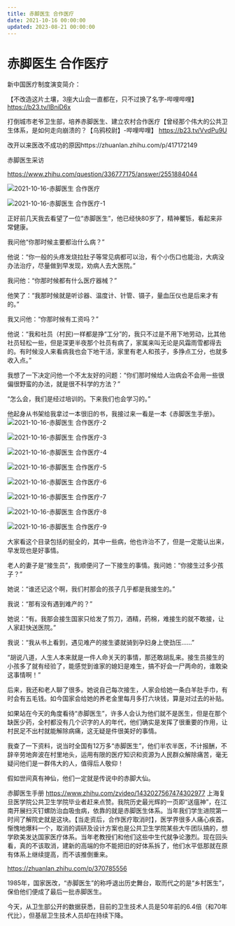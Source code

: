 ```yaml
---
title: 赤脚医生 合作医疗
date: 2021-10-16 00:00:00
updated: 2023-08-21 00:00:00
---
```


# 赤脚医生 合作医疗

新中国医疗制度演变简介：

【不改造这片土壤，3座大山会一直都在，只不过换了名字-哔哩哔哩】 https://b23.tv/IBniD6x

打倒城市老爷卫生部，培养赤脚医生、建立农村合作医疗【曾经那个伟大的公共卫生体系，是如何走向崩溃的？【乌鸦校尉】-哔哩哔哩】 https://b23.tv/VvdPu9U

改开以来医改不成功的原因https://zhuanlan.zhihu.com/p/417172149

赤脚医生采访

https://www.zhihu.com/question/336777175/answer/2551884044

![2021-10-16-赤脚医生 合作医疗](assets/2021-10-16-赤脚医生%20合作医疗.jpeg)

![2021-10-16-赤脚医生 合作医疗-1](assets/2021-10-16-赤脚医生%20合作医疗-1.jpeg)

正好前几天我去看望了一位“赤脚医生”，他已经快80岁了，精神矍铄，看起来非常健康。

我问他“你那时候主要都治什么病？”

他说：“你一般的头疼发烧拉肚子等常见病都可以治，有个小伤口也能治，大病没办法治疗，尽量做到早发现，劝病人去大医院。”

我问他：“你那时候都有什么医疗器械？”

他笑了：“我那时候就是听诊器、温度计、针管、镊子，量血压仪也是后来才有的。”

我又问他：“你那时候有工资吗？”

他说：“我和社员（村民)一样都是挣“工分”的，我只不过是不用下地劳动，比其他社员轻松一些，但是深更半夜那个社员有病了，家属来叫无论是风霜雨雪都得去的。有时候没人来看病我也会下地干活，家里有老人和孩子，多挣点工分，也就多收入点。”

我想了一下决定问他一个不太友好的问题：“你们那时候给人治病会不会用一些很偏很野蛮的办法，就是很不科学的方法？”

“怎么会，我们是经过培训的。下来我们也会学习的。”

他起身从书架给我拿过一本很旧的书，我接过来一看是一本《赤脚医生手册》。
![2021-10-16-赤脚医生 合作医疗-2](assets/2021-10-16-赤脚医生%20合作医疗-2.jpeg)

![2021-10-16-赤脚医生 合作医疗-3](assets/2021-10-16-赤脚医生%20合作医疗-3.jpeg)

![2021-10-16-赤脚医生 合作医疗-4](assets/2021-10-16-赤脚医生%20合作医疗-4.jpeg)

![2021-10-16-赤脚医生 合作医疗-5](assets/2021-10-16-赤脚医生%20合作医疗-5.jpeg)

![2021-10-16-赤脚医生 合作医疗-6](assets/2021-10-16-赤脚医生%20合作医疗-6.jpeg)

![2021-10-16-赤脚医生 合作医疗-7](assets/2021-10-16-赤脚医生%20合作医疗-7.jpeg)

![2021-10-16-赤脚医生 合作医疗-8](assets/2021-10-16-赤脚医生%20合作医疗-8.jpeg)

![2021-10-16-赤脚医生 合作医疗-9](assets/2021-10-16-赤脚医生%20合作医疗-9.jpeg)

大家看这个目录包括的挺全的，其中一些病，他也许治不了，但是一定能认出来，早发现也是好事情。

老人的妻子是“接生员”，我顺便问了一下接生的事情。我问她：“你接生过多少孩子？”

她说：“谁还记这个啊，我们村那会的孩子几乎都是我接生的。”

我说：“那有没有遇到难产的？”

她说：“有。我那会接生国家只给发了剪刀，酒精，药棉，难接生的就不敢接，让人家赶快送医院。”

我说：“我从书上看到，遇见难产的接生婆就骑到孕妇身上使劲压……”

“胡说八道，人生人本来就是一件人命关天的事情，那还敢胡乱来。接生员接生的小孩多了就有经验了，能感觉到谁家的媳妇是难生，搞不好会一尸两命的，谁敢染这事情啊！”

后来，我还和老人聊了很多。她说自己每次接生，人家会给她一条白羊肚手巾，有时会有五毛钱。如今国家会给她的养老金里每月多打六块钱，算是对过去的补贴。

如果站在今天的角度看待“赤脚医生”，许多人会认为他们就不是医生，但是在那个缺医少药，全村都没有几个识字的人的年代，他们确实是发挥了很重要的作用，让村民足不出村就能解除病痛，这无疑是件很美好的事情。

我查了一下资料，说当时全国有12万多“赤脚医生”，他们半农半医，不计报酬，不辞辛劳地奔波在村里地头，运用有限的医疗知识和资源为人民群众解除痛苦，毫无疑问他们是一群伟大的人，值得后人敬仰！

假如世间真有神仙，他们一定就是传说中的赤脚大仙。

赤脚医生手册 https://www.zhihu.com/zvideo/1432027567474302977
上海复旦医学院公共卫生学院毕业者赶来点赞。我院历史最光辉的一页即“送瘟神”，在江南开展扫灭钉螺防治血吸虫病，依靠的就是赤脚医生体系。当年我们学生进院第一时间了解院史就是这块。【当走资后，合作医疗取消时】，医学界很多人痛心疾首。惭愧地爆料一个，取消的调研及设计方案也是公共卫生学院某些大牛团队搞的，想学欧美发达国家医疗体系。当年老教授们和他们这些中生代就争论激烈。现在回头看，真的不该取消，建新的高端的你不能把旧的好体系拆了，他们水平低那就在原有体系上继续提高，而不该推倒重来。

https://zhuanlan.zhihu.com/p/370785556

1985年，国家医改，“赤脚医生”的称呼退出历史舞台，取而代之的是“乡村医生”，保伯他们便成了最后一批赤脚医生。

今天，从卫生部公开的数据获悉，目前的卫生技术人员是50年前的6.4倍（和70年代比），但基层卫生技术人员却在持续下降。

